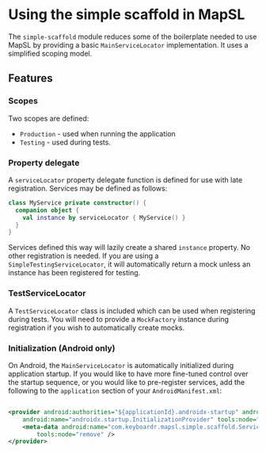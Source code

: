 # Using the simple scaffold in MapSL

The `simple-scaffold` module reduces some of the boilerplate needed to use MapSL by providing a
basic `MainServiceLocator` implementation. It uses a simplified scoping model.

## Features

### Scopes

Two scopes are defined:

- `Production` - used when running the application
- `Testing` - used during tests.

### Property delegate

A `serviceLocator` property delegate function is defined for use with late registration. Services
may be defined as follows:

```kotlin
class MyService private constructor() {
  companion object {
    val instance by serviceLocator { MyService() }
  }
}
```

Services defined this way will lazily create a shared `instance` property. No other registration is
needed. If you are using a `SimpleTestingServiceLocator`, it will automatically return a mock unless
an instance has been registered for testing.

### TestServiceLocator

A `TestServiceLocator` class is included which can be used when registering during tests. You will
need to provide a `MockFactory` instance during registration if you wish to automatically create
mocks.

### Initialization (Android only)

On Android, the `MainServiceLocator` is automatically initialized during application startup. If you
would like to have more fine-tuned control over the startup sequence, or you would like to
pre-register services, add the following to the `application` section of your `AndroidManifest.xml`:

```xml

<provider android:authorities="${applicationId}.androidx-startup" android:exported="false"
    android:name="androidx.startup.InitializationProvider" tools:node="merge">
    <meta-data android:name="com.keyboardr.mapsl.simple.scaffold.ServiceLocatorInitializer"
        tools:node="remove" />
</provider>
```